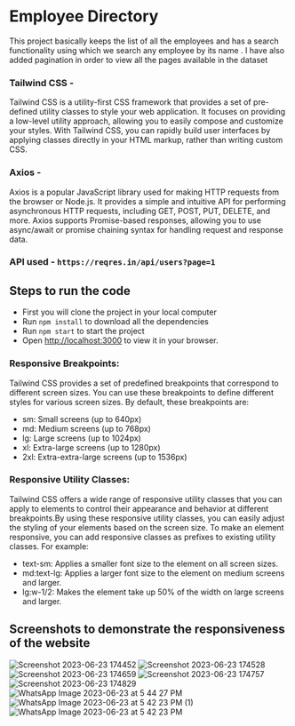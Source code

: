 # Employee Directory

This project basically keeps the list of all the employees and has a search functionality using which we search any employee by its name . I have also added pagination in order to view all the pages available in the dataset

### Tailwind CSS - 
Tailwind CSS is a utility-first CSS framework that provides a set of pre-defined utility classes to style your web application. It focuses on providing a low-level utility approach, allowing you to easily compose and customize your styles. With Tailwind CSS, you can rapidly build user interfaces by applying classes directly in your HTML markup, rather than writing custom CSS.

### Axios -
Axios is a popular JavaScript library used for making HTTP requests from the browser or Node.js. It provides a simple and intuitive API for performing asynchronous HTTP requests, including GET, POST, PUT, DELETE, and more. Axios supports Promise-based responses, allowing you to use async/await or promise chaining syntax for handling request and response data.

### API used - `https://reqres.in/api/users?page=1`

## Steps to run the code
- First you will clone the project in your local computer
- Run `npm install` to download all the dependencies
- Run `npm start` to start the project
- Open [http://localhost:3000](http://localhost:3000) to view it in your browser.

### Responsive Breakpoints:
Tailwind CSS provides a set of predefined breakpoints that correspond to different screen sizes. You can use these breakpoints to define different styles for various screen sizes. By default, these breakpoints are:
- sm: Small screens (up to 640px)
- md: Medium screens (up to 768px)
- lg: Large screens (up to 1024px)
- xl: Extra-large screens (up to 1280px)
- 2xl: Extra-extra-large screens (up to 1536px)

### Responsive Utility Classes:
Tailwind CSS offers a wide range of responsive utility classes that you can apply to elements to control their appearance and behavior at different breakpoints.By using these responsive utility classes, you can easily adjust the styling of your elements based on the screen size. To make an element responsive, you can add responsive classes as prefixes to existing utility classes. For example:
- text-sm: Applies a smaller font size to the element on all screen sizes.
- md:text-lg: Applies a larger font size to the element on medium screens and larger.
- lg:w-1/2: Makes the element take up 50% of the width on large screens and larger.

## Screenshots to demonstrate the responsiveness of the website
![Screenshot 2023-06-23 174452](https://github.com/riyav5363/Employee-Directory/assets/136462279/1a776791-676e-4e4a-b99e-430527df402b)
![Screenshot 2023-06-23 174528](https://github.com/riyav5363/Employee-Directory/assets/136462279/e2ba4f63-8890-485f-8403-b6618654ef8e)
![Screenshot 2023-06-23 174659](https://github.com/riyav5363/Employee-Directory/assets/136462279/55287d02-309e-4ac5-9a06-0c8c87a2d85d)
![Screenshot 2023-06-23 174757](https://github.com/riyav5363/Employee-Directory/assets/136462279/b4b21cac-e8e7-4ac9-8e16-b573045efeaf)
![Screenshot 2023-06-23 174829](https://github.com/riyav5363/Employee-Directory/assets/136462279/0005bff2-3f8f-4cda-ac69-c38fcd41d74b)
![WhatsApp Image 2023-06-23 at 5 44 27 PM](https://github.com/riyav5363/Employee-Directory/assets/136462279/c7fa3787-e9ea-45f6-a3be-00acd3b21dd4)
![WhatsApp Image 2023-06-23 at 5 42 23 PM (1)](https://github.com/riyav5363/Employee-Directory/assets/136462279/e8cb7131-85ff-4f77-9936-e7179925df5f)
![WhatsApp Image 2023-06-23 at 5 42 23 PM](https://github.com/riyav5363/Employee-Directory/assets/136462279/f4660c1c-6d29-42a4-bd7d-9dc1fb780975)
